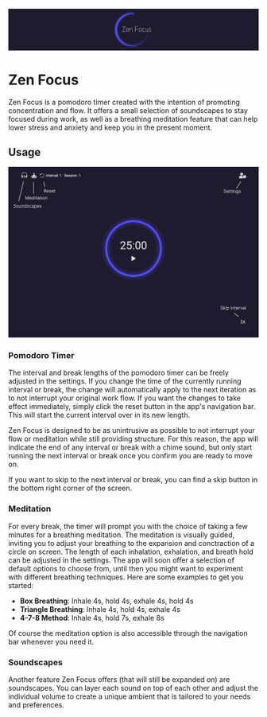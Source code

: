 ![Zen Focus Logo](https://raw.githubusercontent.com/Zen-Focus/Zen-Focus-Web/master/assets/gh-banner.png)

# Zen Focus

Zen Focus is a pomodoro timer created with the intention of promoting concentration and flow. It offers a small selection of soundscapes to stay focused during work, as well as a breathing meditation feature that can help lower stress and anxiety and keep you in the present moment.  

## Usage

![Zen Focus Legend](https://raw.githubusercontent.com/Zen-Focus/.github/master/assets/legend-l.png)

### Pomodoro Timer

The interval and break lengths of the pomodoro timer can be freely adjusted in the settings. If you change the time of the currently running interval or break, the change will automatically apply to the next iteration as to not interrupt your original work flow. If you want the changes to take effect immediately, simply click the reset button in the app's navigation bar. This will start the current interval over in its new length.

Zen Focus is designed to be as unintrusive as possible to not interrupt your flow or meditation while still providing structure. For this reason, the app will indicate the end of any interval or break with a chime sound, but only start running the next interval or break once you confirm you are ready to move on.

If you want to skip to the next interval or break, you can find a skip button in the bottom right corner of the screen.

### Meditation

For every break, the timer will prompt you with the choice of taking a few minutes for a breathing meditation. The meditation is visually guided, inviting you to adjust your breathing to the expansion and conctraction of a circle on screen. The length of each inhalation, exhalation, and breath hold can be adjusted in the settings. The app will soon offer a selection of default options to choose from, until then you might want to experiment with different breathing techniques. Here are some examples to get you started:

- **Box Breathing**: Inhale 4s, hold 4s, exhale 4s, hold 4s
- **Triangle Breathing**: Inhale 4s, hold 4s, exhale 4s
- **4-7-8 Method**: Inhale 4s, hold 7s, exhale 8s

Of course the meditation option is also accessible through the navigation bar whenever you need it.  

### Soundscapes

Another feature Zen Focus offers (that will still be expanded on) are soundscapes. You can layer each sound on top of each other and adjust the individual volume to create a unique ambient that is tailored to your needs and preferences.
